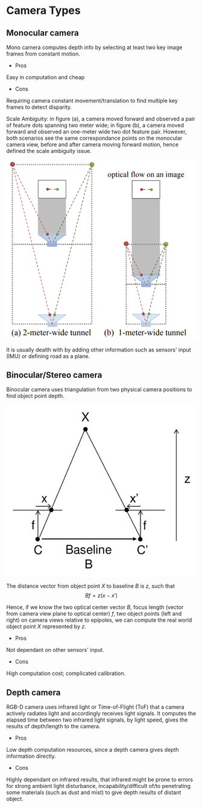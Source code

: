 # Camera Types 

## Monocular camera

Mono camera computes depth info by selecting at least two key image frames from constant motion.

* Pros

Easy in computation and cheap

* Cons

Requiring camera constant movement/translation to find multiple key frames to detect disparity.

Scale Ambiguity: in figure (a), a camera moved forward and observed a pair of feature dots spanning two meter wide; in figure (b), a camera moved forward and observed an one-meter wide two dot feature pair. However, both scenarios see the same correspondance points on the monocular camera view, before and after camera moving forward motion, hence defined the scale ambiguity issue.

![monocular_scale_ambiguity](imgs/monocular_scale_ambiguity.png   "monocular_scale_ambiguity")

It is usually dealth with by adding other information such as sensors' input (IMU) or defining road as a plane.

## Binocular/Stereo camera

Binocular camera uses triangulation from two physical camera positions to find object point depth.

![stereo_cam_depth](imgs/stereo_cam_depth.png "stereo_cam_depth")

The distance vector from object point $X$ to baseline $B$ is $z$, such that
$$
Bf=z(x-x')
$$

Hence, if we know the two optical center vector $B$, focus length (vector from camera view plane to optical center) $f$, two object points (left and right) on camera views relative to epipoles, we can compute the real world object point $X$ represented by $z$.

* Pros

Not dependant on other sensors' input.

* Cons

High computation cost; complicated calibration.

## Depth camera

RGB-D camera uses infrared light or Time-of-Flight (ToF) that a camera actively radiates light and accordingly receives light signals. It computes the elapsed time between two infrared light signals, by light speed, gives the results of depth/length to the camera.

* Pros

Low depth computation resources, since a depth camera gives depth information directly.

* Cons

Highly dependant on infrared results, that infrared might be prone to errors for strong ambient light disturbance, incapability/difficult of/to penetrating some materials (such as dust and mist) to give depth results of distant object.